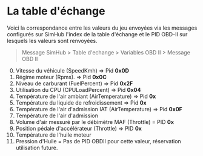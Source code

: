 # La table d'échange
Voici la correspondance entre les valeurs du jeu envoyées via les messages configurés sur SimHub l'index de la table d'échange et le PID OBD-II sur lesquels les valeurs sont renvoyées.

>Message SimHub > Table d'echange > Variables OBD II > Message OBD II

  0. Vitesse du véhicule (SpeedKmh)                 => Pid **0x0D**
  1. Régime moteur (Rpms).                          => Pid **0x0C**
  2. Niveau de carburant (FuelPercent)              => Pid **0x2F**
  3. Utilisation du CPU (CPULoadPercent)            => Pid **0x04**
  4. Température de l'air ambiant (AirTemperature)  => Pid **0x**
  5. Température du liquide de refroidissement      => Pid **0x**
  6. Température de l'air d'admission IAT (AirTemperature) => Pid **0x0F**      
  7. Température de l'air d'admission
  8. Volume d'air messuré par le débimètre MAF (Throttle) = PID **0x**
  9. Position pédale d'accélérateur (Throttle)  =>  PID **0x**
  10. Température de l'huile moteur
  11. Pression d'Huile = Pas de PID OBDII pour cette valeur, réservation utilisation future.
